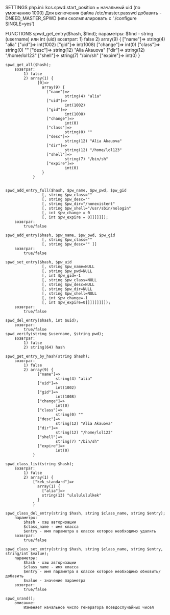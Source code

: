 SETTINGS
	php.ini:
		kcs.spwd.start_position = начальный uid (по умолчанию 1000)
	Для включения файла /etc/master.passwd добавить -DNEED_MASTER_SPWD (или сколмпилировать с './configure SINGLE=yes')

FUNCTIONS
	spwd_get_entry($hash, $find);
		параметры:
			$find - string (username) или int (uid)
		возвтрат:
			1) false
			2) array(9) {
				  ["name"]=>
						  string(4) "alia"
				  ["uid"]=>
						  int(1002)
				  ["gid"]=>
						  int(1008)
				  ["change"]=>
						  int(0)
				  ["class"]=>
						  string(0) ""
				  ["desc"]=>
						  string(12) "Alia Akauova"
				  ["dir"]=>
						  string(12) "/home/lol123"
				  ["shell"]=>
						  string(7) "/bin/sh"
				  ["expire"]=>
						  int(0)
				}


	spwd_get_all($hash);
		возвтрат:
			1) false
			2) array(1) {
				  [0]=>
					array(9) {
					  ["name"]=>
							  string(4) "alia"
					  ["uid"]=>
							  int(1002)
					  ["gid"]=>
							  int(1008)
					  ["change"]=>
							  int(0)
					  ["class"]=>
							  string(0) ""
					  ["desc"]=>
							  string(12) "Alia Akauova"
					  ["dir"]=>
							  string(12) "/home/lol123"
					  ["shell"]=>
							  string(7) "/bin/sh"
					  ["expire"]=>
							  int(0)
					}
				}


	spwd_add_entry_full($hash, $pw_name, $pw_pwd, $pw_gid
					[, string $pw_class="" 
					[, string $pw_desc="" 
					[, string $pw_dir="/nonexistent" 
					[, string $pw_shell="/usr/sbin/nologin" 
					[, int $pw_change = 0 
					[, int $pw_expire = 0]]]]]]);
		возвтрат:
			true/false

	spwd_add_entry($hash, $pw_name, $pw_pwd, $pw_gid
					[, string $pw_class="" 
					[, string $pw_desc="" ]]
		возвтрат:
			true/false

	spwd_set_entry($hash, $pw_uid
					[, string $pw_name=NULL
					[, string $pw_pwd=NULL
					[, int $pw_gid=-1
					[, string $pw_class=NULL
					[, string $pw_desc=NULL
					[, string $pw_dir=NULL
					[, string $pw_shell=NULL
					[, int $pw_change=-1
					[, int $pw_expire=0]]]]]]]]]);
		возвтрат:
			true/false

	spwd_del_entry($hash, int $uid);
		возвтрат:
			true/false	
	spwd_verify(string $username, $string pwd);
		возвтрат:
			1) false
			2) string(64) hash

	spwd_get_entry_by_hash(string $hash);
		возвтрат:
			1) false
			2) array(9) {
				  ["name"]=>
						  string(4) "alia"
				  ["uid"]=>
						  int(1002)
				  ["gid"]=>
						  int(1008)
				  ["change"]=>
						  int(0)
				  ["class"]=>
						  string(0) ""
				  ["desc"]=>
						  string(12) "Alia Akauova"
				  ["dir"]=>
						  string(12) "/home/lol123"
				  ["shell"]=>
						  string(7) "/bin/sh"
				  ["expire"]=>
						  int(0)
				}

	spwd_class_list(string $hash);
		возвтрат:
			1) false
			2) array(1) {
				["kek_standard"]=>
				  array(1) {
				    ["alia"]=>
				    string(13) "ulululululkek"
				  }
				}

	spwd_class_del_entry(string $hash, string $class_name, string $entry);
		параметры:
			$hash - хэш авторизации
			$class_name - имя класса
			$entry - имя параметра в классе которое необходимо удалить
		возвтрат:
			true/false

	spwd_class_set_entry(string $hash, string $class_name, string $entry, string/int $value);
		параметры:
			$hash - хэш авторизации
			$class_name - имя класса
			$entry - имя параметра в классе которое необходимо обновить/добавить
			$value - значение параметра
		возвтрат:
			true/false

	spwd_srand();
		описание:
			Изменяет начальное число генератора псевдослучайных чисел